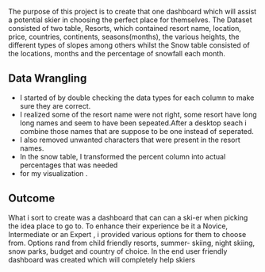 The purpose of this project is to create that one dashboard which will assist a potential 
skier in choosing the perfect place for themselves.
The Dataset consisted of two table, Resorts, which contained resort name, location, price,
countries, continents, seasons(months), the various heights, the different types of slopes
among others whilst the Snow table consisted of the locations, months and the percentage of 
snowfall each month.

## Data Wrangling
- I started of by double checking the data types for each column to make sure they are correct.
- I realized some of the resort name were not right, some resort have long long names and seem 
to have been sepeated.After a desktop seach i combine those names that are suppose to be one 
instead of seperated.
- I also removed unwanted characters that were present in the resort names.
- In the snow table, I transformed the percent column into actual percentages that was needed
- for my visualization .
## Outcome
What i sort to create was a dashboard that can can a ski-er when picking the idea place to go to.
To enhance their experience be it a Novice, Intermediate or an Expert , i provided various options
for them to choose from. Options rand from child friendly resorts, summer- skiing, night skiing, 
snow parks, budget and country of choice.
In the end user friendly dashboard was created which will completely help skiers
